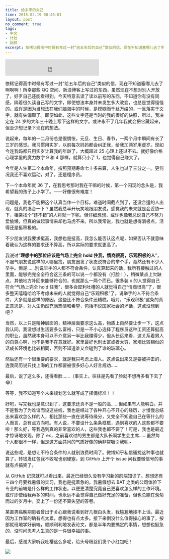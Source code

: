 ```yaml
---
title: 给未来的自己
time: 2015.02.19 00:45:01
layout: post
no_comment: true
tags:
- 中文
- 计划
- 回顾
excerpt: 依稀记得高中时候有写过一封“给五年后的自己”类似的信，现在不知道塞哪儿去了啊啊啊！所幸那些 QQ 空间、新浪博客上写过的东西，虽然现在不想对别人开放了，好歹自己还能看得到。今天特意去读了读以前写的东西，不知道你有没有同感，隔着很久读自己写的文字，即使想法本身并未发生多大改变，也总是觉得怪怪的。
---
```


<iframe frameborder="no" border="0" marginwidth="0" marginheight="0" width=298 height=52 src="http://music.163.com/outchain/player?type=2&id=5197167&auto=1&height=32"></iframe>

依稀记得高中时候有写过一封“给五年后的自己”类似的信，现在不知道塞哪儿去了啊啊啊！所幸那些 QQ 空间、新浪博客上写过的东西，虽然现在不想对别人开放了，好歹自己还能看得到。今天特意去读了读以前写的东西，不知道你有没有同感，隔着很久读自己写的文字，即使想法本身并未发生多大改变，也总是觉得怪怪的。或许是因为当想法在我们脑海中的时候，是模糊而千丝万缕的，一旦落实于文字，就有失偏颇了。即便如此，这些文字还是当时的我的很好的快照，所以，我决定在 24 岁的大年三十晚上写下这样的文字。或许永不了几年我就会把它藏起来，但至少想记录下现在的想法。

说起来，每年的一二月份总是很惆怅，元旦、生日、春节，一两个月中瞬间有长了三岁的感觉。我习惯用实岁，以前每次妈妈都会纠正我，给我加两岁用虚岁。现如今连我妈都只用实岁计算我的年龄了，大概超过 25 心理上还过不去。就好像价格心理学里的魔力数字 9 和 4 那样，就算只小了 1，也觉得自己赚大了。

今年是人生第二个本命年，按照预期寿命七十多来算，人生也过了三分之一。更何况我还不喜欢运动，对了，还是程序员。

下一个本命年就 36 了，在我思考那时我在干嘛的时候，第一个闪现的念头是，我希望我的孩子上小学了。——好像很有难度！

问题是，我也不能把这个认真当作一个目标。难道时间截点到了，还没合适的人出现，就真的凑合一下？虽然我总半开玩笑地跟朋友说，感觉我的未来就是会妥协一下，相亲找个“还不错”的人将就一下呢。但仔细想想，或许也像我总说自己不努力爱偷懒，但真的做起事情来却也马虎不来。所以我常说，我也就是想得消极点，活得还是挺积极的。

不少朋友说我要求挺高，我想也是挺高，我怎么能否认这点呢，如果否认不就意味着我认为这样的要求还不算高，所以实际的要求就更高了。

我说过“**理想中的那位应该是气场上完全 hold 住我，情商很高，乐观积极的人**”，不服气朋友说这样的人哪里找，朋友圈发了状态说符合的举个手，竟然还有不少人举手。但是……别说举手的人都不符合条件，认真算起来的话，我所有接触过的人里面，能够完完全全符合这三条的可以说一个都没有（打脸！），稍微某点上欠缺点，其他地方补回来能够符合的，也就那么一两个而已。很多装 x 的人觉得自己符合“气场上完全 hold 住我”，很多会犀利吐槽的人就觉得自己“情商很高”了，很多整天嘻嘻哈哈不考虑未来的人就觉得自己“乐观积极”了。说举手的人不符合条件，大多就是这样的原因，这些比不符合条件还糟糕。哦对，“乐观积极”这条的真正意思是，对人生仍然充满热情和希望，包括不说国家社会的坏话，这点没想到吧？

当然，以上只是精神层面的，精神层面要求这么高，物质上自然要让步一下，这点我认同。我没想过生活要多么富裕，只是一不小心选择了程序员这种工资还算挺高的职业，虽然我本身可以不介意另一半比我赚得少，但从长远来看，这关系着男人的自尊心啊，也不是我不在意就好。家里最好也别太富或者太穷，家境比较相似的话成长环境也比较相同，否则不知道谁又会碰到了谁的玻璃心。

然后还有一个很重要的要求，就是我只考虑上海人。这点说出来又是要被抨击的，连我简历说只找上海的工作都要被很多好心人好言规劝……

最后，说了这么多，还得看脸……（事实上，往往是先看了脸就不想再多看下去了:joy:）

等等，我不知道写个未来规划怎么就写成了择偶标准！！

好吧，写完我也是意识到了，这要求还真不是一般的高……但如果有人能明白，并不是我为了为难谁而设这些线，我也是经过了各种开心不开心的经历，才慢慢总结出来喜欢怎么样的人，相比那些一直在说等待缘分，又完全不知道自己在等什么的人而言，总有点方向吧。有人说，不要设什么条条框框，遇到喜欢的人这些都不要啦！那么好，等我遇到真的非常喜欢的人，这些我也都不要了！可是，我也是最近才惊讶地发现，除了 ex，之前喜欢过的男生都是大队长啊学生会主席……虽然每个人都很不一样，但是这方面共同的气质好像的确非常吸引我呢~

说这些呢，是想让不符合条件的人就别浪费时间了。微博知乎私信骚扰这种事也就算了，转钱发红包我不收呢也别硬塞，到 GitHub 上开个 issue 问我要微信号的事就有点搞笑了。

从 GitHub 记录就可以看出来，最近已经很久没有学习新的前端知识了。想想还有三四个月要找暑假的实习，我也是挺着急的。我暑假想去 BAT 之类的公司体验下专业的前端是什么样的工作状态，以便更清楚究竟自己更喜欢怎么样的工作环境。或许即使给我再多的时间，也永远不会觉得自己做好充足的准备，但也总能在匆匆而过的岁月中，交上了一份还不算失望的答卷。

某直男癌晚期患者曾出于关心跟我说看到好几根白头发，我尴尬地接不上话。最近因为工作室的确有点太累，想得也有点太多。接下来倒没什么值得操心的事了，按部就班地学好前端，顺顺利利地发表论文，都是半年内要搞定的事情，想想也挺急的，没时间思考人生真的是一件很幸福的事。

最后，感谢大家听我吐槽这么多呢，给头号粉丝们发个小红包吧！

<img src="{{ site.url }}/img/loading.gif" data-src="{{ site.url }}/img/post/2015-02-19-to-future.jpg" />
